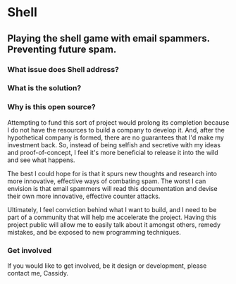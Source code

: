 # Shell
## Playing the shell game with email spammers. Preventing future spam.

### What issue does Shell address?

### What is the solution?

### Why is this open source?

Attempting to fund this sort of project would prolong its completion because I do not have the resources to build a company to develop it. And, after the hypothetical company is formed, there are no guarantees that I'd make my investment back. So, instead of being selfish and secretive with my ideas and proof-of-concept, I feel it's more beneficial to release it into the wild and see what happens.

The best I could hope for is that it spurs new thoughts and research into more innovative, effective ways of combating spam. The worst I can envision is that email spammers will read this documentation and devise their own more innovative, effective counter attacks. 

Ultimately, I feel conviction behind what I want to build, and I need to be part of a community that will help me accelerate the project. Having this project public will allow me to easily talk about it amongst others, remedy mistakes, and be exposed to new programming techniques.

### Get involved

If you would like to get involved, be it design or development, please contact me, Cassidy.



